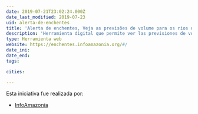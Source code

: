 ```yaml
---
date: 2019-07-21T23:02:24.000Z
date_last_modified: 2019-07-23
uid: alerta-de-enchentes
title: 'Alerta de enchentes, Veja as previsões de volume para os rios da região amazônica'
description: 'Herramienta digital que permite ver las previsiones de volumen para los ríos de la región amazónica.'
type: Herramienta web
website: https://enchentes.infoamazonia.org/#/
date_ini: 
date_end: 
tags:

cities: 

---
```


Esta iniciativa fue realizada por:

- [InfoAmazonía](/organizaciones/infoamazonia)
